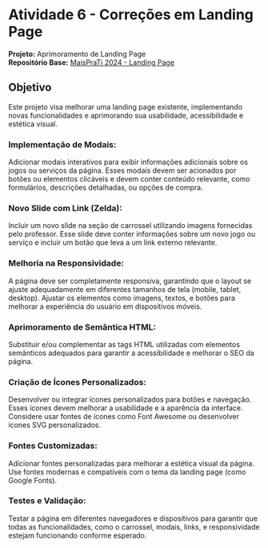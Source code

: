 # Atividade 6 - Correções em Landing Page

**Projeto:** Aprimoramento de Landing Page  
**Repositório Base:** [MaisPraTi 2024 - Landing Page](https://github.com/jhyago/maisPraTi-2024-02/tree/main/2-html-css-js/6-landing-page)  

## Objetivo
Este projeto visa melhorar uma landing page existente, implementando novas funcionalidades e aprimorando sua usabilidade, acessibilidade e estética visual.

### Implementação de Modais: 
Adicionar modais interativos para exibir informações adicionais sobre os jogos ou serviços da página. Esses modais devem ser acionados por botões ou elementos clicáveis e devem conter conteúdo relevante, como formulários, descrições detalhadas, ou opções de compra.

### Novo Slide com Link (Zelda): 
Incluir um novo slide na seção de carrossel utilizando imagens fornecidas pelo professor. Esse slide deve conter informações sobre um novo jogo ou serviço e incluir um botão que leva a um link externo relevante.

### Melhoria na Responsividade: 
A página deve ser completamente responsiva, garantindo que o layout se ajuste adequadamente em diferentes tamanhos de tela (mobile, tablet, desktop). Ajustar os elementos como imagens, textos, e botões para melhorar a experiência do usuário em dispositivos móveis.

### Aprimoramento de Semântica HTML: 
Substituir e/ou complementar as tags HTML utilizadas com elementos semânticos adequados para garantir a acessibilidade e melhorar o SEO da página.

### Criação de Ícones Personalizados: 
Desenvolver ou integrar ícones personalizados para botões e navegação. Esses ícones devem melhorar a usabilidade e a aparência da interface. Considere usar fontes de ícones como Font Awesome ou desenvolver ícones SVG personalizados.

### Fontes Customizadas: 
Adicionar fontes personalizadas para melhorar a estética visual da página. Use fontes modernas e compatíveis com o tema da landing page (como Google Fonts).

### Testes e Validação: 
Testar a página em diferentes navegadores e dispositivos para garantir que todas as funcionalidades, como o carrossel, modais, links, e responsividade estejam funcionando conforme esperado.
